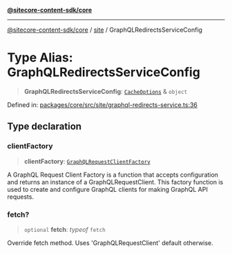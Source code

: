 [**@sitecore-content-sdk/core**](../../README.md)

***

[@sitecore-content-sdk/core](../../README.md) / [site](../README.md) / GraphQLRedirectsServiceConfig

# Type Alias: GraphQLRedirectsServiceConfig

> **GraphQLRedirectsServiceConfig**: [`CacheOptions`](../../index/interfaces/CacheOptions.md) & `object`

Defined in: [packages/core/src/site/graphql-redirects-service.ts:36](https://github.com/Sitecore/xmc-jss-dev/blob/a6b3d5b2c7726b1cbe6e3e80168fe00fbf6c98fd/packages/core/src/site/graphql-redirects-service.ts#L36)

## Type declaration

### clientFactory

> **clientFactory**: [`GraphQLRequestClientFactory`](../../index/type-aliases/GraphQLRequestClientFactory.md)

A GraphQL Request Client Factory is a function that accepts configuration and returns an instance of a GraphQLRequestClient.
This factory function is used to create and configure GraphQL clients for making GraphQL API requests.

### fetch?

> `optional` **fetch**: *typeof* `fetch`

Override fetch method. Uses 'GraphQLRequestClient' default otherwise.
